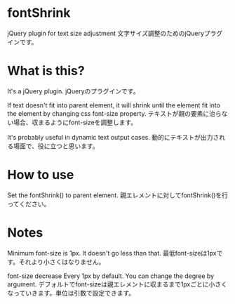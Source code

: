 # fontShrink
jQuery plugin for text size adjustment
文字サイズ調整のためのjQueryプラグインです。

# What is this?
It's a jQuery plugin.
jQueryのプラグインです。

If text doesn't fit into parent element, it will shrink until the element fit into the element by changing css font-size property.
テキストが親の要素に治らない場合、収まるようにfont-sizeを調整します。

It's probably useful in dynamic text output cases.
動的にテキストが出力される場面で、役に立つと思います。

# How to use
Set the fontShrink() to parent element.
親エレメントに対してfontShrink()を行ってください。

# Notes
Minimum font-size is 1px. It doesn't go less than that.
最低font-sizeは1pxです。それより小さくはなりません。

font-size decrease Every 1px by default. You can change the degree by argument.
デフォルトでfont-sizeは親エレメントに収まるまで1pxごとに小さくなっていきます。単位は引数で設定できます。
